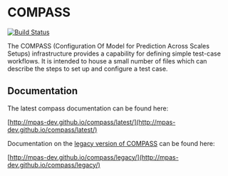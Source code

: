# COMPASS

[![Build Status](https://dev.azure.com/MPAS-Dev/compass%20testing/_apis/build/status/MPAS-Dev.compass?branchName=main)](https://dev.azure.com/MPAS-Dev/compass%20testing/_build/latest?definitionId=7&branchName=main)

The COMPASS (Configuration Of Model for Prediction Across Scales Setups) 
infrastructure provides a capability for defining simple test-case workflows.
It is intended to house a small number of files which can describe the steps
to set up and configure a test case.

## Documentation

The latest compass documentation can be found here:

[http://mpas-dev.github.io/compass/latest/](http://mpas-dev.github.io/compass/latest/)

Documentation on the [legacy version of COMPASS](https://github.com/MPAS-Dev/compass/tree/legacy)
can be found here:

[http://mpas-dev.github.io/compass/legacy/](http://mpas-dev.github.io/compass/legacy/)

